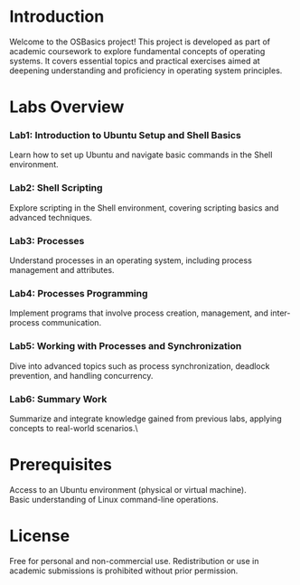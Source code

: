 # Introduction
Welcome to the OSBasics project! This project is developed as part of academic coursework to explore fundamental concepts of operating systems. It covers essential topics and practical exercises aimed at deepening understanding and proficiency in operating system principles.
# Labs Overview
### Lab1: Introduction to Ubuntu Setup and Shell Basics

Learn how to set up Ubuntu and navigate basic commands in the Shell environment.
### Lab2: Shell Scripting

Explore scripting in the Shell environment, covering scripting basics and advanced techniques.
### Lab3: Processes

Understand processes in an operating system, including process management and attributes.
### Lab4: Processes Programming

Implement programs that involve process creation, management, and inter-process communication.
### Lab5: Working with Processes and Synchronization

Dive into advanced topics such as process synchronization, deadlock prevention, and handling concurrency.
### Lab6: Summary Work

Summarize and integrate knowledge gained from previous labs, applying concepts to real-world scenarios.\

# Prerequisites
Access to an Ubuntu environment (physical or virtual machine).\
Basic understanding of Linux command-line operations.
# License
Free for personal and non-commercial use. Redistribution or use in academic submissions is prohibited without prior permission.
